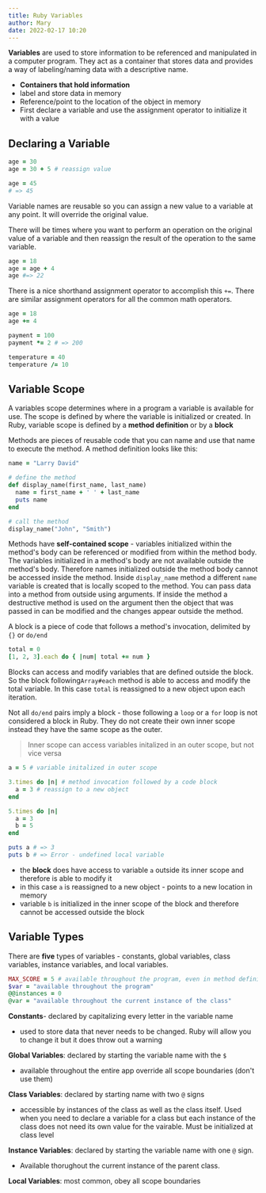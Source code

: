 ```yaml
---
title: Ruby Variables
author: Mary
date: 2022-02-17 10:20
---
```


**Variables** are used to store information to be referenced and manipulated in a computer program. They act as a container that stores data and provides a way of labeling/naming data with a descriptive name.

- **Containers that hold information**
- label and store data in memory
- Reference/point to the location of the object in memory
- First declare a variable and use the assignment operator to initialize it with a value

## Declaring a Variable

```ruby:title=variable.rb
age = 30
age = 30 + 5 # reassign value

age = 45
# => 45
```

Variable names are reusable so you can assign a new value to a variable at any point. It will override the original value.

There will be times where you want to perform an operation on the original value of a variable and then reassign the result of the operation to the same variable.

```ruby:title=variable.rb
age = 18
age = age + 4
age #=> 22
```

There is a nice shorthand assignment operator to accomplish this `+=`. There are similar assignment operators for all the common math operators.

```ruby:title=assignment.rb
age = 18
age += 4

payment = 100
payment *= 2 # => 200

temperature = 40
temperature /= 10
```

## Variable Scope

A variables scope determines where in a program a variable is available for use. The scope is defined by where the variable is initialized or created. In Ruby, variable scope is defined by a **method definition** or by a **block**

Methods are pieces of reusable code that you can name and use that name to execute the method. A method definition looks like this:

```ruby:title=scope.rb
name = "Larry David"

# define the method
def display_name(first_name, last_name)
  name = first_name + ' ' + last_name
  puts name
end

# call the method
display_name("John", "Smith")
```

Methods have **self-contained scope** - variables initialized within the method's body can be referenced or modified from within the method body. The variables initialized in a method's body are not available outside the method's body. Therefore names initialized outside the method body cannot be accessed inside the method. Inside `display_name` method a different `name` variable is created that is locally scoped to the method. You can pass data into a method from outside using arguments. If inside the method a destructive method is used on the argument then the object that was passed in can be modified and the changes appear outside the method.

A block is a piece of code that follows a method's invocation, delimited by `{}` or `do/end`

```ruby:title=scope.rb
total = 0
[1, 2, 3].each do { |num| total += num }
```

Blocks can access and modify variables that are defined outside the block. So the block following`Array#each` method is able to access and modify the total variable. In this case `total` is reassigned to a new object upon each iteration.

Not all `do/end` pairs imply a block - those following a `loop` or a `for` loop is not considered a block in Ruby. They do not create their own inner scope instead they have the same scope as the outer.

> Inner scope can access variables initalized in an outer scope, but not vice versa

```ruby:title=scope.rb
a = 5 # variable initalized in outer scope

3.times do |n| # method invocation followed by a code block
  a = 3 # reassign to a new object
end

5.times do |n|
  a = 3
  b = 5
end

puts a # => 3
puts b # => Error - undefined local variable
```

- the **block** does have access to variable `a` outside its inner scope and therefore is able to modify it
- in this case `a` is reassigned to a new object - points to a new location in memory
- variable `b` is initialized in the inner scope of the block and therefore cannot be accessed outside the block

## Variable Types

There are **five** types of variables - constants, global variables, class variables, instance variables, and local variables.

```ruby:title=types.rb
MAX_SCORE = 5 # available throughout the program, even in method definitions
$var = "available throughout the program"
@@instances = 0
@var = "available throughout the current instance of the class"
```

**Constants**- declared by capitalizing every letter in the variable name

- used to store data that never needs to be changed. Ruby will allow you to change it but it does throw out a warning

**Global Variables**: declared by starting the variable name with the `$`

- available throughout the entire app override all scope boundaries (don't use them)

**Class Variables**: declared by starting name with two `@` signs

- accessible by instances of the class as well as the class itself. Used when you need to declare a variable for a class but each instance of the class does not need its own value for the vairable. Must be initialized at class level

**Instance Variables**: declared by starting the variable name with one `@` sign.

- Available thorughout the current instance of the parent class.

**Local Variables**: most common, obey all scope boundaries
